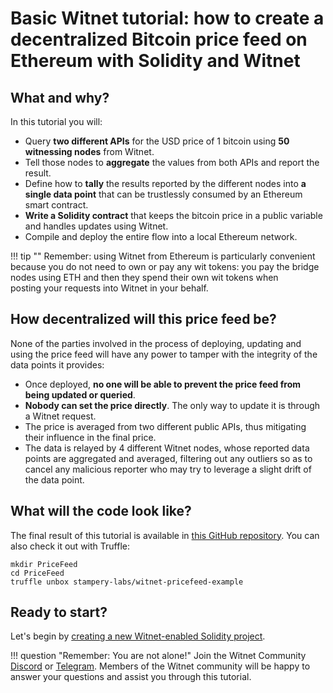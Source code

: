# Basic Witnet tutorial: how to create a decentralized Bitcoin price feed on Ethereum with Solidity and Witnet

## What and why?

In this tutorial you will:

- Query **two different APIs** for the USD price of 1 bitcoin using **50
  witnessing nodes** from Witnet.
- Tell those nodes to **aggregate** the values from both APIs and report
  the result.
- Define how to **tally** the results reported by the different nodes
  into **a single data point** that can be trustlessly consumed by an
  Ethereum smart contract.
- **Write a Solidity contract** that keeps the bitcoin price in a public
  variable and handles updates using Witnet.
- Compile and deploy the entire flow into a local Ethereum network.

!!! tip ""
    Remember: using Witnet from Ethereum is particularly convenient because
    you do not need to own or pay any wit tokens: you pay the bridge
    nodes using ETH and then they spend their own wit tokens when  
    posting your requests into Witnet in your behalf. 

## How decentralized will this price feed be?

None of the parties involved in the process of deploying, updating and
using the price feed will have any power to tamper with the integrity of
the data points it provides:

- Once deployed, **no one will be able to prevent the price feed from
  being updated or queried**.
- **Nobody can set the price directly**. The only way to update it is
  through a Witnet request.
- The price is averaged from two different public APIs, thus mitigating
  their influence in the final price.
- The data is relayed by 4 different Witnet nodes, whose reported data
  points are aggregated and averaged, filtering out any outliers so as
  to cancel any malicious reporter who may try to leverage a slight
  drift of the data point.

## What will the code look like?

The final result of this tutorial is available in
[this GitHub repository][pricefeed]. You can also check it out with
Truffle:

```console
mkdir PriceFeed
cd PriceFeed
truffle unbox stampery-labs/witnet-pricefeed-example
```

## Ready to start? 

Let's begin by [creating a new Witnet-enabled Solidity
project][create-project].

!!! question "Remember: You are not alone!"
    Join the Witnet Community [Discord] or [Telegram].
    Members of the Witnet community will be happy to answer your
    questions and assist you through this
    tutorial.

[Discord]: https://discord.gg/X4uurfP
[Telegram]: https://t.me/witnetio
[pricefeed]: https://github.com/stampery-labs/witnet-pricefeed-example
[create-project]: /tutorials/bitcoin-price-feed/create-project
